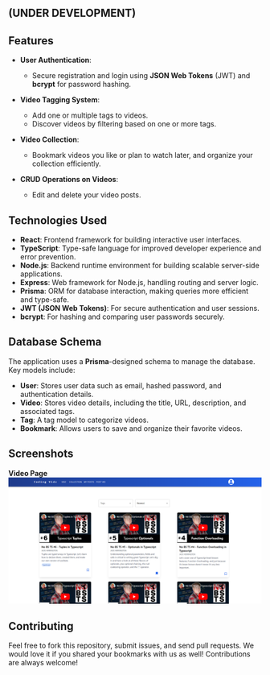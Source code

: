 ## (UNDER DEVELOPMENT)
## Features

- **User Authentication**:  
  - Secure registration and login using **JSON Web Tokens** (JWT) and **bcrypt** for password hashing.

- **Video Tagging System**:  
  - Add one or multiple tags to videos.
  - Discover videos by filtering based on one or more tags.

- **Video Collection**:  
  - Bookmark videos you like or plan to watch later, and organize your collection efficiently.
- **CRUD Operations on Videos**:  
  - Edit and delete your video posts.

## Technologies Used

- **React**: Frontend framework for building interactive user interfaces.
- **TypeScript**: Type-safe language for improved developer experience and error prevention.
- **Node.js**: Backend runtime environment for building scalable server-side applications.
- **Express**: Web framework for Node.js, handling routing and server logic.
- **Prisma**: ORM for database interaction, making queries more efficient and type-safe.
- **JWT (JSON Web Tokens)**: For secure authentication and user sessions.
- **bcrypt**: For hashing and comparing user passwords securely.

## Database Schema

The application uses a **Prisma**-designed schema to manage the database. Key models include:
- **User**: Stores user data such as email, hashed password, and authentication details.
- **Video**: Stores video details, including the title, URL, description, and associated tags.
- **Tag**: A tag model to categorize videos.
- **Bookmark**: Allows users to save and organize their favorite videos.

## Screenshots

**Video Page**  
![Video Page Screenshot](./public/screenshot.png)


## Contributing

Feel free to fork this repository, submit issues, and send pull requests. We would love it if you shared your bookmarks with us as well! Contributions are always welcome!


